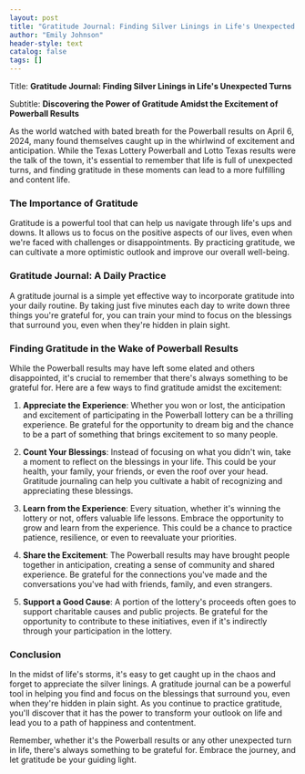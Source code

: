 ```yaml
---
layout: post
title: "Gratitude Journal: Finding Silver Linings in Life's Unexpected Turns"
author: "Emily Johnson"
header-style: text
catalog: false
tags: []
---
```


Title: **Gratitude Journal: Finding Silver Linings in Life's Unexpected Turns**

Subtitle: **Discovering the Power of Gratitude Amidst the Excitement of Powerball Results**

As the world watched with bated breath for the Powerball results on April 6, 2024, many found themselves caught up in the whirlwind of excitement and anticipation. While the Texas Lottery Powerball and Lotto Texas results were the talk of the town, it's essential to remember that life is full of unexpected turns, and finding gratitude in these moments can lead to a more fulfilling and content life.

### The Importance of Gratitude

Gratitude is a powerful tool that can help us navigate through life's ups and downs. It allows us to focus on the positive aspects of our lives, even when we're faced with challenges or disappointments. By practicing gratitude, we can cultivate a more optimistic outlook and improve our overall well-being.

### Gratitude Journal: A Daily Practice

A gratitude journal is a simple yet effective way to incorporate gratitude into your daily routine. By taking just five minutes each day to write down three things you're grateful for, you can train your mind to focus on the blessings that surround you, even when they're hidden in plain sight.

### Finding Gratitude in the Wake of Powerball Results

While the Powerball results may have left some elated and others disappointed, it's crucial to remember that there's always something to be grateful for. Here are a few ways to find gratitude amidst the excitement:

1. **Appreciate the Experience**: Whether you won or lost, the anticipation and excitement of participating in the Powerball lottery can be a thrilling experience. Be grateful for the opportunity to dream big and the chance to be a part of something that brings excitement to so many people.

2. **Count Your Blessings**: Instead of focusing on what you didn't win, take a moment to reflect on the blessings in your life. This could be your health, your family, your friends, or even the roof over your head. Gratitude journaling can help you cultivate a habit of recognizing and appreciating these blessings.

3. **Learn from the Experience**: Every situation, whether it's winning the lottery or not, offers valuable life lessons. Embrace the opportunity to grow and learn from the experience. This could be a chance to practice patience, resilience, or even to reevaluate your priorities.

4. **Share the Excitement**: The Powerball results may have brought people together in anticipation, creating a sense of community and shared experience. Be grateful for the connections you've made and the conversations you've had with friends, family, and even strangers.

5. **Support a Good Cause**: A portion of the lottery's proceeds often goes to support charitable causes and public projects. Be grateful for the opportunity to contribute to these initiatives, even if it's indirectly through your participation in the lottery.

### Conclusion

In the midst of life's storms, it's easy to get caught up in the chaos and forget to appreciate the silver linings. A gratitude journal can be a powerful tool in helping you find and focus on the blessings that surround you, even when they're hidden in plain sight. As you continue to practice gratitude, you'll discover that it has the power to transform your outlook on life and lead you to a path of happiness and contentment.

Remember, whether it's the Powerball results or any other unexpected turn in life, there's always something to be grateful for. Embrace the journey, and let gratitude be your guiding light.